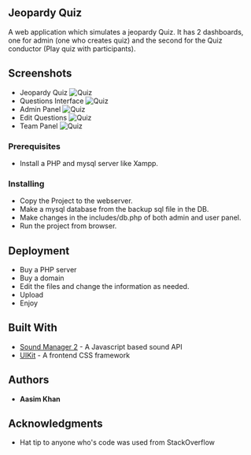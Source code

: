 ## Jeopardy Quiz

A web application which simulates a jeopardy Quiz. It has 2 dashboards, one for admin (one who creates quiz) and the second for the Quiz conductor (Play quiz with participants). 

## Screenshots

* Jeopardy Quiz
![Quiz](/screenshots/jeopardy_quiz.jpg)
* Questions Interface
![Quiz](/screenshots/questions.jpg)
* Admin Panel
![Quiz](/screenshots/admin_panel.jpg)
* Edit Questions
![Quiz](/screenshots/question_edit.jpg)
* Team Panel
![Quiz](/screenshots/team_panel.jpg)

### Prerequisites

* Install a PHP and mysql server like Xampp.

### Installing

* Copy the Project to the webserver.
* Make a mysql database from the backup sql file in the DB.
* Make changes in the includes/db.php of both admin and user panel.
* Run the project from browser.


## Deployment

* Buy a PHP server
* Buy a domain
* Edit the files and change the information as needed.
* Upload 
* Enjoy

## Built With

* [Sound Manager 2](http://www.schillmania.com/projects/soundmanager2/) - A Javascript based sound API
* [UIKit](https://getuikit.com/) - A frontend CSS framework 


## Authors

* **Aasim Khan** 

## Acknowledgments

* Hat tip to anyone who's code was used from StackOverflow




